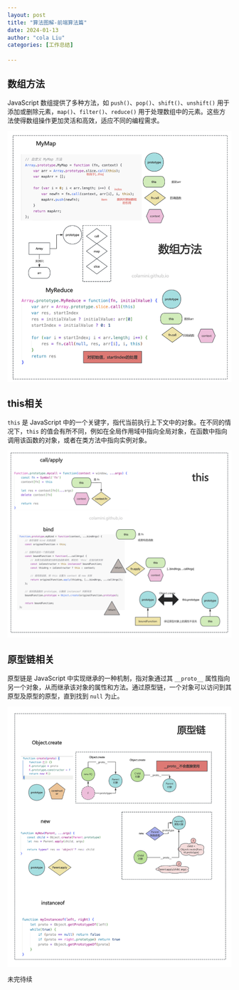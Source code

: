 ```yaml
---
layout: post
title: "算法图解-前端算法篇"
date: 2024-01-13
author: "cola Liu"
categories: [工作总结]

---
```



## 数组方法

JavaScript 数组提供了多种方法，如 `push()`、`pop()`、`shift()`、`unshift()` 用于添加或删除元素，`map()`、`filter()`、`reduce()` 用于处理数组中的元素。这些方法使得数组操作更加灵活和高效，适应不同的编程需求。

<img src="/assets/imgs/algorithm/fe-algorithm/arr-fn.png" />


## this相关

`this` 是 JavaScript 中的一个关键字，指代当前执行上下文中的对象。在不同的情况下，`this` 的值会有所不同，例如在全局作用域中指向全局对象，在函数中指向调用该函数的对象，或者在类方法中指向实例对象。

<img src="/assets/imgs/algorithm/fe-algorithm/this.png" />


## 原型链相关
原型链是 JavaScript 中实现继承的一种机制，指对象通过其 `__proto__` 属性指向另一个对象，从而继承该对象的属性和方法。通过原型链，一个对象可以访问到其原型及原型的原型，直到找到 `null` 为止。

<img src="/assets/imgs/algorithm/fe-algorithm/prototype.png" />

未完待续